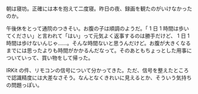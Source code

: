 朝は寝坊。正確には本を抱えて二度寝。昨日の夜、録画を観たのがいけなかったのか。

午後休をとって通院のつきそい。お腹の子は順調のようだ。「 1 日 1 時間は歩いてください」と言われて「はい」って元気よく返事するのは勝手だけど、 1 日 1 時間は歩けないんじゃ……。そんな時間ないと思うんだけど。お腹が大きくなるまでには思ったよりも時間がかかるんだなって。そのあともちょっとした用事についていって、買い物をして帰った。

IRKit の件、リモコンの信号について分かってきた。ただ、信号を整えたところで認識精度には大差なさそう。なんとなくきれいに見えるとか、そういう気持ちの問題っぽい。
